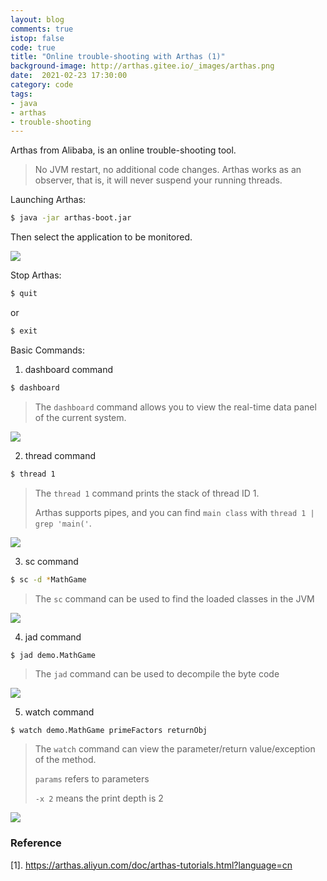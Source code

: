 ```yaml
---
layout: blog
comments: true
istop: false
code: true
title: "Online trouble-shooting with Arthas (1)"
background-image: http://arthas.gitee.io/_images/arthas.png
date:  2021-02-23 17:30:00
category: code
tags:
- java
- arthas
- trouble-shooting
---
```


Arthas from Alibaba, is an online trouble-shooting tool. 

> No JVM restart, no additional code changes. Arthas works as an observer, that is, it will never suspend your running threads.



Launching Arthas:

```sh
$ java -jar arthas-boot.jar
```

Then select the application to be monitored.

![](https://i.loli.net/2021/02/23/DARcyVKxPnjtbCU.png)

Stop Arthas:

```sh
$ quit
```

or

```sh
$ exit
```





Basic Commands: 

1. dashboard command

```sh
$ dashboard
```

>  The `dashboard` command allows you to view the real-time data panel of the current system.

<img src="https://i.loli.net/2021/02/23/hbzRfBm7XjClanv.png"/>



2. thread command

```sh
$ thread 1
```

> The `thread 1` command prints the stack of thread ID 1.
>
> Arthas supports pipes, and you can find `main class` with `thread 1 | grep 'main('`.

![](https://i.loli.net/2021/02/23/z2xICjcVpoGyUDO.png)



3. sc command

```sh
$ sc -d *MathGame
```

> The `sc` command can be used to find the loaded classes in the JVM

![](https://i.loli.net/2021/02/23/UKQ7VRMtsfx85p9.png)



4. jad command

```sh
$ jad demo.MathGame
```

> The `jad` command can be used to decompile the byte code

![](https://i.loli.net/2021/02/23/GUtzbRJu1VvSA7r.png)



5. watch command

```
$ watch demo.MathGame primeFactors returnObj
```

> The `watch` command can view the parameter/return value/exception of the method.
>
> `params` refers to parameters
>
> `-x 2` means the print depth is 2

![](https://i.loli.net/2021/02/23/yDq8MkFSIgHJ9u7.png)



### Reference

[1]. https://arthas.aliyun.com/doc/arthas-tutorials.html?language=cn